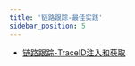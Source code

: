 ```yaml
---
title: '链路跟踪-最佳实践'
sidebar_position: 5
---
```


- [链路跟踪-TraceID注入和获取](/docs/服务可观测性/服务链路跟踪/链路跟踪-最佳实践/链路跟踪-TraceID注入和获取)